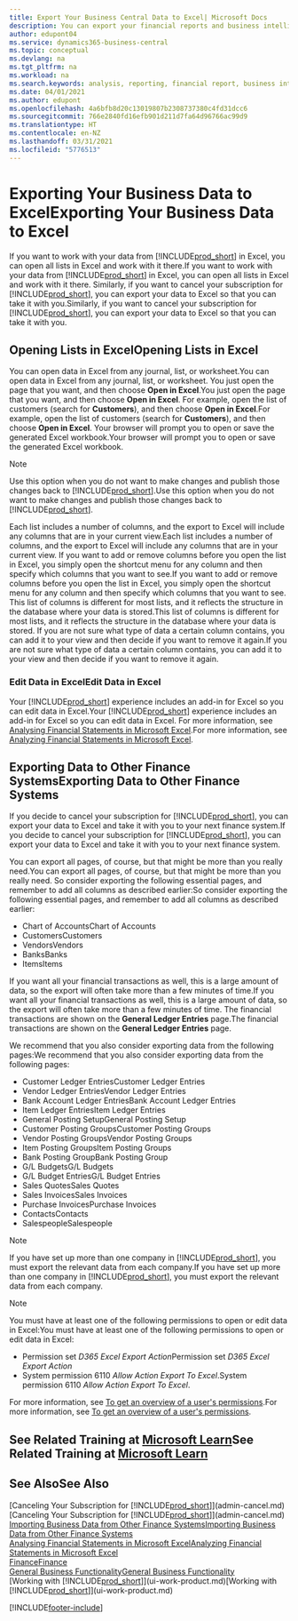 ```yaml
---
title: Export Your Business Central Data to Excel| Microsoft Docs
description: You can export your financial reports and business intelligence data from Business Central  to Excel, or open your data in Excel.
author: edupont04
ms.service: dynamics365-business-central
ms.topic: conceptual
ms.devlang: na
ms.tgt_pltfrm: na
ms.workload: na
ms.search.keywords: analysis, reporting, financial report, business intelligence, BI, Excel
ms.date: 04/01/2021
ms.author: edupont
ms.openlocfilehash: 4a6bfb8d20c13019807b2308737380c4fd31dcc6
ms.sourcegitcommit: 766e2840fd16efb901d211d7fa64d96766ac99d9
ms.translationtype: HT
ms.contentlocale: en-NZ
ms.lasthandoff: 03/31/2021
ms.locfileid: "5776513"
---
```

# <a name="exporting-your-business-data-to-excel"></a><span data-ttu-id="c35c6-103">Exporting Your Business Data to Excel</span><span class="sxs-lookup"><span data-stu-id="c35c6-103">Exporting Your Business Data to Excel</span></span>
<span data-ttu-id="c35c6-104">If you want to work with your data from [!INCLUDE[prod_short](includes/prod_short.md)] in Excel, you can open all lists in Excel and work with it there.</span><span class="sxs-lookup"><span data-stu-id="c35c6-104">If you want to work with your data from [!INCLUDE[prod_short](includes/prod_short.md)] in Excel, you can open all lists in Excel and work with it there.</span></span> <span data-ttu-id="c35c6-105">Similarly, if you want to cancel your subscription for [!INCLUDE[prod_short](includes/prod_short.md)], you can export your data to Excel so that you can take it with you.</span><span class="sxs-lookup"><span data-stu-id="c35c6-105">Similarly, if you want to cancel your subscription for [!INCLUDE[prod_short](includes/prod_short.md)], you can export your data to Excel so that you can take it with you.</span></span>

## <a name="opening-lists-in-excel"></a><span data-ttu-id="c35c6-106">Opening Lists in Excel</span><span class="sxs-lookup"><span data-stu-id="c35c6-106">Opening Lists in Excel</span></span>
<span data-ttu-id="c35c6-107">You can open data in Excel from any journal, list, or worksheet.</span><span class="sxs-lookup"><span data-stu-id="c35c6-107">You can open data in Excel from any journal, list, or worksheet.</span></span> <span data-ttu-id="c35c6-108">You just open the page that you want, and then choose **Open in Excel**.</span><span class="sxs-lookup"><span data-stu-id="c35c6-108">You just open the page that you want, and then choose **Open in Excel**.</span></span> <span data-ttu-id="c35c6-109">For example, open the list of customers (search for **Customers**), and then choose **Open in Excel**.</span><span class="sxs-lookup"><span data-stu-id="c35c6-109">For example, open the list of customers (search for **Customers**), and then choose **Open in Excel**.</span></span> <span data-ttu-id="c35c6-110">Your browser will prompt you to open or save the generated Excel workbook.</span><span class="sxs-lookup"><span data-stu-id="c35c6-110">Your browser will prompt you to open or save the generated Excel workbook.</span></span>  

> [!NOTE]
> <span data-ttu-id="c35c6-111">Use this option when you do not want to make changes and publish those changes back to [!INCLUDE[prod_short](includes/prod_short.md)].</span><span class="sxs-lookup"><span data-stu-id="c35c6-111">Use this option when you do not want to make changes and publish those changes back to [!INCLUDE[prod_short](includes/prod_short.md)].</span></span>  

<span data-ttu-id="c35c6-112">Each list includes a number of columns, and the export to Excel will include any columns that are in your current view.</span><span class="sxs-lookup"><span data-stu-id="c35c6-112">Each list includes a number of columns, and the export to Excel will include any columns that are in your current view.</span></span> <span data-ttu-id="c35c6-113">If you want to add or remove columns before you open the list in Excel, you simply open the shortcut menu for any column and then specify which columns that you want to see.</span><span class="sxs-lookup"><span data-stu-id="c35c6-113">If you want to add or remove columns before you open the list in Excel, you simply open the shortcut menu for any column and then specify which columns that you want to see.</span></span> <span data-ttu-id="c35c6-114">This list of columns is different for most lists, and it reflects the structure in the database where your data is stored.</span><span class="sxs-lookup"><span data-stu-id="c35c6-114">This list of columns is different for most lists, and it reflects the structure in the database where your data is stored.</span></span> <span data-ttu-id="c35c6-115">If you are not sure what type of data a certain column contains, you can add it to your view and then decide if you want to remove it again.</span><span class="sxs-lookup"><span data-stu-id="c35c6-115">If you are not sure what type of data a certain column contains, you can add it to your view and then decide if you want to remove it again.</span></span>  

### <a name="edit-data-in-excel"></a><span data-ttu-id="c35c6-116">Edit Data in Excel</span><span class="sxs-lookup"><span data-stu-id="c35c6-116">Edit Data in Excel</span></span>
<span data-ttu-id="c35c6-117">Your [!INCLUDE[prod_short](includes/prod_short.md)] experience includes an add-in for Excel so you can edit data in Excel.</span><span class="sxs-lookup"><span data-stu-id="c35c6-117">Your [!INCLUDE[prod_short](includes/prod_short.md)] experience includes an add-in for Excel so you can edit data in Excel.</span></span> <span data-ttu-id="c35c6-118">For more information, see [Analysing Financial Statements in Microsoft Excel](finance-analyze-excel.md).</span><span class="sxs-lookup"><span data-stu-id="c35c6-118">For more information, see [Analyzing Financial Statements in Microsoft Excel](finance-analyze-excel.md).</span></span>  

## <a name="exporting-data-to-other-finance-systems"></a><span data-ttu-id="c35c6-119">Exporting Data to Other Finance Systems</span><span class="sxs-lookup"><span data-stu-id="c35c6-119">Exporting Data to Other Finance Systems</span></span>
<span data-ttu-id="c35c6-120">If you decide to cancel your subscription for [!INCLUDE[prod_short](includes/prod_short.md)], you can export your data to Excel and take it with you to your next finance system.</span><span class="sxs-lookup"><span data-stu-id="c35c6-120">If you decide to cancel your subscription for [!INCLUDE[prod_short](includes/prod_short.md)], you can export your data to Excel and take it with you to your next finance system.</span></span>  

<span data-ttu-id="c35c6-121">You can export all pages, of course, but that might be more than you really need.</span><span class="sxs-lookup"><span data-stu-id="c35c6-121">You can export all pages, of course, but that might be more than you really need.</span></span> <span data-ttu-id="c35c6-122">So consider exporting the following essential pages, and remember to add all columns as described earlier:</span><span class="sxs-lookup"><span data-stu-id="c35c6-122">So consider exporting the following essential pages, and remember to add all columns as described earlier:</span></span>  

* <span data-ttu-id="c35c6-123">Chart of Accounts</span><span class="sxs-lookup"><span data-stu-id="c35c6-123">Chart of Accounts</span></span>  
* <span data-ttu-id="c35c6-124">Customers</span><span class="sxs-lookup"><span data-stu-id="c35c6-124">Customers</span></span>  
* <span data-ttu-id="c35c6-125">Vendors</span><span class="sxs-lookup"><span data-stu-id="c35c6-125">Vendors</span></span>  
* <span data-ttu-id="c35c6-126">Banks</span><span class="sxs-lookup"><span data-stu-id="c35c6-126">Banks</span></span>  
* <span data-ttu-id="c35c6-127">Items</span><span class="sxs-lookup"><span data-stu-id="c35c6-127">Items</span></span>  

<span data-ttu-id="c35c6-128">If you want all your financial transactions as well, this is a large amount of data, so the export will often take more than a few minutes of time.</span><span class="sxs-lookup"><span data-stu-id="c35c6-128">If you want all your financial transactions as well, this is a large amount of data, so the export will often take more than a few minutes of time.</span></span> <span data-ttu-id="c35c6-129">The financial transactions are shown on the **General Ledger Entries** page.</span><span class="sxs-lookup"><span data-stu-id="c35c6-129">The financial transactions are shown on the **General Ledger Entries** page.</span></span>  

<span data-ttu-id="c35c6-130">We recommend that you also consider exporting data from the following pages:</span><span class="sxs-lookup"><span data-stu-id="c35c6-130">We recommend that you also consider exporting data from the following pages:</span></span>  

* <span data-ttu-id="c35c6-131">Customer Ledger Entries</span><span class="sxs-lookup"><span data-stu-id="c35c6-131">Customer Ledger Entries</span></span>  
* <span data-ttu-id="c35c6-132">Vendor Ledger Entries</span><span class="sxs-lookup"><span data-stu-id="c35c6-132">Vendor Ledger Entries</span></span>  
* <span data-ttu-id="c35c6-133">Bank Account Ledger Entries</span><span class="sxs-lookup"><span data-stu-id="c35c6-133">Bank Account Ledger Entries</span></span>  
* <span data-ttu-id="c35c6-134">Item Ledger Entries</span><span class="sxs-lookup"><span data-stu-id="c35c6-134">Item Ledger Entries</span></span>  
* <span data-ttu-id="c35c6-135">General Posting Setup</span><span class="sxs-lookup"><span data-stu-id="c35c6-135">General Posting Setup</span></span>  
* <span data-ttu-id="c35c6-136">Customer Posting Groups</span><span class="sxs-lookup"><span data-stu-id="c35c6-136">Customer Posting Groups</span></span>  
* <span data-ttu-id="c35c6-137">Vendor Posting Groups</span><span class="sxs-lookup"><span data-stu-id="c35c6-137">Vendor Posting Groups</span></span>  
* <span data-ttu-id="c35c6-138">Item Posting Groups</span><span class="sxs-lookup"><span data-stu-id="c35c6-138">Item Posting Groups</span></span>  
* <span data-ttu-id="c35c6-139">Bank Posting Group</span><span class="sxs-lookup"><span data-stu-id="c35c6-139">Bank Posting Group</span></span>  
* <span data-ttu-id="c35c6-140">G/L Budgets</span><span class="sxs-lookup"><span data-stu-id="c35c6-140">G/L Budgets</span></span>  
* <span data-ttu-id="c35c6-141">G/L Budget Entries</span><span class="sxs-lookup"><span data-stu-id="c35c6-141">G/L Budget Entries</span></span>  
* <span data-ttu-id="c35c6-142">Sales Quotes</span><span class="sxs-lookup"><span data-stu-id="c35c6-142">Sales Quotes</span></span>  
* <span data-ttu-id="c35c6-143">Sales Invoices</span><span class="sxs-lookup"><span data-stu-id="c35c6-143">Sales Invoices</span></span>  
* <span data-ttu-id="c35c6-144">Purchase Invoices</span><span class="sxs-lookup"><span data-stu-id="c35c6-144">Purchase Invoices</span></span>  
* <span data-ttu-id="c35c6-145">Contacts</span><span class="sxs-lookup"><span data-stu-id="c35c6-145">Contacts</span></span>  
* <span data-ttu-id="c35c6-146">Salespeople</span><span class="sxs-lookup"><span data-stu-id="c35c6-146">Salespeople</span></span>  

> [!NOTE]  
> <span data-ttu-id="c35c6-147">If you have set up more than one company in [!INCLUDE[prod_short](includes/prod_short.md)], you must export the relevant data from each company.</span><span class="sxs-lookup"><span data-stu-id="c35c6-147">If you have set up more than one company in [!INCLUDE[prod_short](includes/prod_short.md)], you must export the relevant data from each company.</span></span>

> [!NOTE]
> <span data-ttu-id="c35c6-148">You must have at least one of the following permissions to open or edit data in Excel:</span><span class="sxs-lookup"><span data-stu-id="c35c6-148">You must have at least one of the following permissions to open or edit data in Excel:</span></span>
>    - <span data-ttu-id="c35c6-149">Permission set *D365 Excel Export Action*</span><span class="sxs-lookup"><span data-stu-id="c35c6-149">Permission set *D365 Excel Export Action*</span></span>  
>    - <span data-ttu-id="c35c6-150">System permission 6110 *Allow Action Export To Excel*.</span><span class="sxs-lookup"><span data-stu-id="c35c6-150">System permission 6110 *Allow Action Export To Excel*.</span></span>  

<span data-ttu-id="c35c6-151">For more information, see [To get an overview of a user's permissions](ui-define-granular-permissions.md#to-get-an-overview-of-a-users-permissions).</span><span class="sxs-lookup"><span data-stu-id="c35c6-151">For more information, see [To get an overview of a user's permissions](ui-define-granular-permissions.md#to-get-an-overview-of-a-users-permissions).</span></span>

## <a name="see-related-training-at-microsoft-learn"></a><span data-ttu-id="c35c6-152">See Related Training at [Microsoft Learn](/learn/modules/configure-powerbi-excel-dynamics-365-business-central/index)</span><span class="sxs-lookup"><span data-stu-id="c35c6-152">See Related Training at [Microsoft Learn](/learn/modules/configure-powerbi-excel-dynamics-365-business-central/index)</span></span>

## <a name="see-also"></a><span data-ttu-id="c35c6-153">See Also</span><span class="sxs-lookup"><span data-stu-id="c35c6-153">See Also</span></span>
<span data-ttu-id="c35c6-154">[Canceling Your Subscription for [!INCLUDE[prod_short](includes/prod_short.md)]](admin-cancel.md)</span><span class="sxs-lookup"><span data-stu-id="c35c6-154">[Canceling Your Subscription for [!INCLUDE[prod_short](includes/prod_short.md)]](admin-cancel.md)</span></span>  
[<span data-ttu-id="c35c6-155">Importing Business Data from Other Finance Systems</span><span class="sxs-lookup"><span data-stu-id="c35c6-155">Importing Business Data from Other Finance Systems</span></span>](across-import-data-configuration-packages.md)  
[<span data-ttu-id="c35c6-156">Analysing Financial Statements in Microsoft Excel</span><span class="sxs-lookup"><span data-stu-id="c35c6-156">Analyzing Financial Statements in Microsoft Excel</span></span>](finance-analyze-excel.md)  
[<span data-ttu-id="c35c6-157">Finance</span><span class="sxs-lookup"><span data-stu-id="c35c6-157">Finance</span></span>](finance.md)  
[<span data-ttu-id="c35c6-158">General Business Functionality</span><span class="sxs-lookup"><span data-stu-id="c35c6-158">General Business Functionality</span></span>](ui-across-business-areas.md)  
<span data-ttu-id="c35c6-159">[Working with [!INCLUDE[prod_short](includes/prod_short.md)]](ui-work-product.md)</span><span class="sxs-lookup"><span data-stu-id="c35c6-159">[Working with [!INCLUDE[prod_short](includes/prod_short.md)]](ui-work-product.md)</span></span>  


[!INCLUDE[footer-include](includes/footer-banner.md)]